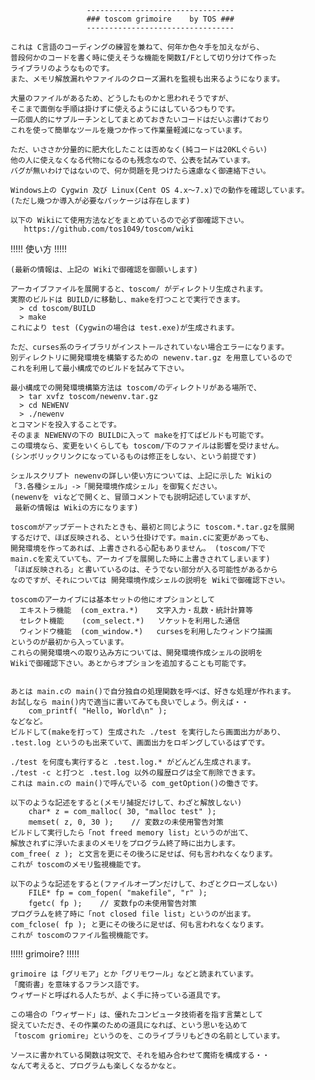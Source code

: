                      ---------------------------------
                     ### toscom grimoire    by TOS ###
                     ---------------------------------

    これは C言語のコーディングの練習を兼ねて、何年か色々手を加えながら、
    普段何かのコードを書く時に使えそうな機能を関数I/Fとして切り分けて作った
    ライブラリのようなものです。
    また、メモリ解放漏れやファイルのクローズ漏れを監視も出来るようになります。
  
    大量のファイルがあるため、どうしたものかと思われそうですが、
    そこまで面倒な手順は掛けずに使えるようにはしているつもりです。
    一応個人的にサブルーチンとしてまとめておきたいコードはだいぶ書けており
    これを使って簡単なツールを幾つか作って作業量軽減になっています。
  
    ただ、いささか分量的に肥大化したことは否めなく(純コードは20KLぐらい)
    他の人に使えなくなる代物になるのも残念なので、公表を試みています。
    バグが無いわけではないので、何か問題を見つけたら遠慮なく御連絡下さい。
    
    Windows上の Cygwin 及び Linux(Cent OS 4.x～7.x)での動作を確認しています。
    (ただし幾つか導入が必要なパッケージは存在します)
    
    以下の Wikiにて使用方法などをまとめているので必ず御確認下さい。
       https://github.com/tos1049/toscom/wiki


!!!!! 使い方 !!!!!

    (最新の情報は、上記の Wikiで御確認を御願いします)

    アーカイブファイルを展開すると、toscom/ がディレクトリ生成されます。
    実際のビルドは BUILD/に移動し、makeを打つことで実行できます。
      > cd toscom/BUILD
      > make
    これにより test (Cygwinの場合は test.exe)が生成されます。

    ただ、curses系のライブラリがインストールされていない場合エラーになります。
    別ディレクトリに開発環境を構築するための newenv.tar.gz を用意しているので
    これを利用して最小構成でのビルドを試みて下さい。

    最小構成での開発環境構築方法は toscom/のディレクトリがある場所で、
      > tar xvfz toscom/newenv.tar.gz
      > cd NEWENV
      > ./newenv
    とコマンドを投入することです。
    そのまま NEWENVの下の BUILDに入って makeを打てばビルドも可能です。
    この環境なら、変更をいくらしても toscom/下のファイルは影響を受けません。
    (シンボリックリンクになっているものは修正をしない、という前提です)

    シェルスクリプト newenvの詳しい使い方については、上記に示した Wikiの
    「3.各種シェル」->「開発環境作成シェル」を御覧ください。
    (newenvを viなどで開くと、冒頭コメントでも説明記述していますが、
     最新の情報は Wikiの方になります)

    toscomがアップデートされたときも、最初と同じように toscom.*.tar.gzを展開
    するだけで、ほぼ反映される、という仕掛けです。main.cに変更があっても、
    開発環境を作ってあれば、上書きされる心配もありません。 (toscom/下で
    main.cを変えていても、アーカイブを展開した時に上書きされてしまいます)
    「ほぼ反映される」と書いているのは、そうでない部分が入る可能性があるから
    なのですが、それについては 開発環境作成シェルの説明を Wikiで御確認下さい。

    toscomのアーカイブには基本セットの他にオプションとして
      エキストラ機能  (com_extra.*)    文字入力・乱数・統計計算等
      セレクト機能    (com_select.*)   ソケットを利用した通信
      ウィンドウ機能  (com_window.*)   cursesを利用したウィンドウ描画
    というのが最初から入っています。
    これらの開発環境への取り込み方については、開発環境作成シェルの説明を
    Wikiで御確認下さい。あとからオプションを追加することも可能です。


    あとは main.cの main()で自分独自の処理関数を呼べば、好きな処理が作れます。
    お試しなら main()内で適当に書いてみても良いでしょう。例えば・・
        com_printf( "Hello, World\n" );
    などなど。
    ビルドして(makeを打って) 生成された ./test を実行したら画面出力があり、
    .test.log というのも出来ていて、画面出力をロギングしているはずです。

    ./test を何度も実行すると .test.log.* がどんどん生成されます。
    ./test -c と打つと .test.log 以外の履歴ログは全て削除できます。
    これは main.cの main()で呼んでいる com_getOption()の働きです。

    以下のような記述をすると(メモリ捕捉だけして、わざと解放しない)
        char* z = com_malloc( 30, "malloc test" );
        memset( z, 0, 30 );    // 変数zの未使用警告対策
    ビルドして実行したら「not freed memory list」というのが出て、
    解放されずに浮いたままのメモリをプログラム終了時に出力します。
    com_free( z ); と文言を更にその後ろに足せば、何も言われなくなります。
    これが toscomのメモリ監視機能です。

    以下のような記述をすると(ファイルオープンだけして、わざとクローズしない)
        FILE* fp = com_fopen( "makefile", "r" );
        fgetc( fp );    // 変数fpの未使用警告対策
    プログラムを終了時に「not closed file list」というのが出ます。
    com_fclose( fp ); と更にその後ろに足せば、何も言われなくなります。
    これが toscomのファイル監視機能です。


!!!!! grimoire? !!!!!

    grimoire は「グリモア」とか「グリモワール」などと読まれています。
    「魔術書」を意味するフランス語です。
    ウィザードと呼ばれる人たちが、よく手に持っている道具です。

    この場合の「ウィザード」は、優れたコンピュータ技術者を指す言葉として
    捉えていただき、その作業のための道具になれば、という思いを込めて
    「toscom griomire」というのを、このライブラリもどきの名前としています。

    ソースに書かれている関数は呪文で、それを組み合わせて魔術を構成する・・
    なんて考えると、プログラムも楽しくなるかなと。


